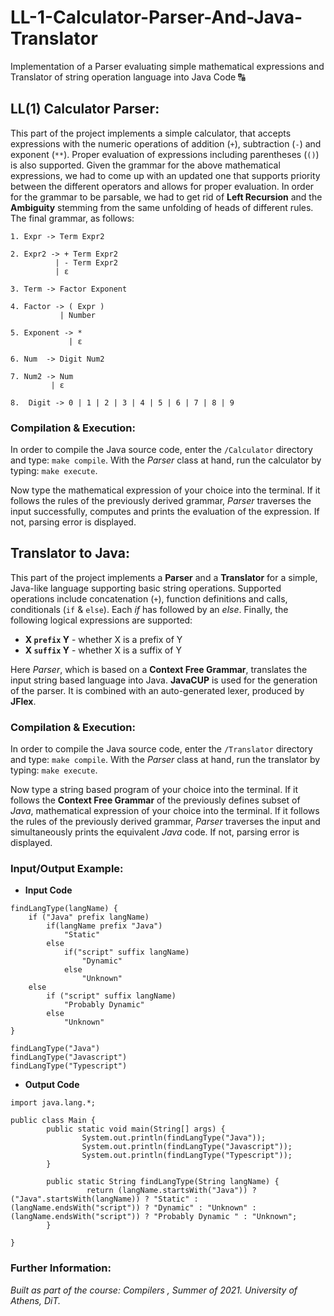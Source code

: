 # LL-1-Calculator-Parser-And-Java-Translator
Implementation of a Parser evaluating simple mathematical expressions and Translator of string operation language into Java Code 🔠

## LL(1) Calculator Parser:

This part of the project implements a simple calculator, that accepts expressions with the numeric operations of addition (`+`), subtraction (`-`) and exponent (`**`).
Proper evaluation of expressions including parentheses (`()`) is also supported. Given the grammar for the above mathematical expressions,
we had to come up with an updated one that supports priority between the different operators and allows for proper evaluation.
In order for the grammar to be parsable, we had to get rid of **Left Recursion** and the **Ambiguity** stemming from the same unfolding of heads
of different rules. The final grammar, as follows:


```
1. Expr -> Term Expr2

2. Expr2 -> + Term Expr2
          | - Term Expr2
          | ε
          
3. Term -> Factor Exponent

4. Factor -> ( Expr )
           | Number
           
5. Exponent -> *
             | ε

6. Num  -> Digit Num2

7. Num2 -> Num
         | ε
         
8.  Digit -> 0 | 1 | 2 | 3 | 4 | 5 | 6 | 7 | 8 | 9
```

### Compilation & Execution:

In order to compile the Java source code, enter the `/Calculator` directory and type: `make compile`.
With the *Parser* class at hand, run the calculator by typing: `make execute`.

Now type the mathematical expression of your choice into the terminal. If it follows the rules of the previously derived grammar, *Parser*
traverses the input successfully, computes and prints the evaluation of the expression. If not, parsing error is displayed.

## Translator to Java:

This part of the project implements a **Parser** and a **Translator** for a simple, Java-like language supporting basic string operations.
Supported operations include concatenation (`+`), function definitions and calls, conditionals (`if` & `else`).
Each *if* has followed by an *else*. Finally, the following logical expressions are supported:

* **X `prefix` Y** - whether X is a prefix of Y
* **X `suffix` Y** - whether X is a suffix of Y

Here *Parser*, which is based on a **Context Free Grammar**, translates the input string based language into Java.
**JavaCUP** is used for the generation of the parser. It is combined with an auto-generated lexer, produced by **JFlex**.

### Compilation & Execution:

In order to compile the Java source code, enter the `/Translator` directory and type: `make compile`.
With the *Parser* class at hand, run the translator by typing: `make execute`.

Now type a string based program of your choice into the terminal. If it follows the **Context Free Grammar** of the previously defines subset of *Java*,
mathematical expression of your choice into the terminal. If it follows the rules of the previously derived grammar, *Parser*
traverses the input and simultaneously prints the equivalent *Java* code. If not, parsing error is displayed.

### Input/Output Example:

* **Input Code**

```
findLangType(langName) {
    if ("Java" prefix langName)
        if(langName prefix "Java")
            "Static"
        else
            if("script" suffix langName)
                "Dynamic"
            else
                "Unknown"
    else
        if ("script" suffix langName)
            "Probably Dynamic"
        else
            "Unknown"
}

findLangType("Java")
findLangType("Javascript")
findLangType("Typescript")
```

* **Output Code**

```
import java.lang.*;

public class Main {
        public static void main(String[] args) {
                System.out.println(findLangType("Java"));
                System.out.println(findLangType("Javascript"));
                System.out.println(findLangType("Typescript"));
        }

        public static String findLangType(String langName) {
                 return (langName.startsWith("Java")) ? ("Java".startsWith(langName)) ? "Static" : (langName.endsWith("script")) ? "Dynamic" : "Unknown" : (langName.endsWith("script")) ? "Probably Dynamic " : "Unknown";
        }

}
```
### Further Information:

*Built as part of the course: Compilers , Summer of 2021. University of Athens, DiT.*

